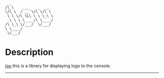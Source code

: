 ```
 __
/\_\    ___   __  __  
\/\ \  / __`\/\ \/\ \ 
 \ \ \/\ \L\ \ \ \_\ \
 _\ \ \ \____/\ \____/
/\ \_\ \/___/  \/___/ 
\ \____/              
 \/___/               
```
<h1>Description</h1>
<u>jou</u> this is a library for displaying logs to the console.
<hr>